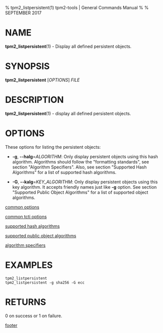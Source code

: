 % tpm2_listpersistent(1) tpm2-tools | General Commands Manual
%
% SEPTEMBER 2017

# NAME

**tpm2_listpersistent**(1) - Display all defined persistent objects.

# SYNOPSIS

**tpm2_listpersistent** [*OPTIONS*] _FILE_

# DESCRIPTION

**tpm2_listpersistent**(1) - display all defined persistent objects.

# OPTIONS

These options for listing the persistent objects:

  * **-g**, **--halg**=_ALGORITHM_:
    Only display persistent objects using this hash algorithm. Algorithms should
    follow the "formatting standards", see section "Algorithm Specifiers".
    Also, see section "Supported Hash Algorithms" for a list of supported
    hash algorithms.

  * **-G**, **--kalg**=_KEY\_ALGORITHM_:
    Only display persistent objects using this key algorithm. It accepts friendly
    names just like **-g** option. See section "Supported Public Object Algorithms"
    for a list of supported object algorithms.

[common options](common/options.md)

[common tcti options](common/tcti.md)

[supported hash algorithms](common/hash.md)

[supported public object algorithms](common/object-alg.md)

[algorithm specifiers](common/alg.md)

# EXAMPLES

```
tpm2_listpersistent
tpm2_listpersistent -g sha256 -G ecc

```

# RETURNS

0 on success or 1 on failure.

[footer](common/footer.md)
